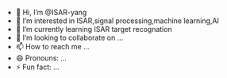 - 👋 Hi, I’m @ISAR-yang
- 👀 I’m interested in ISAR,signal processing,machine learning,AI
- 🌱 I’m currently learning ISAR target recognation
- 💞️ I’m looking to collaborate on ...
- 📫 How to reach me ...
- 😄 Pronouns: ...
- ⚡ Fun fact: ...

<!---
ISAR-yang/ISAR-yang is a ✨ special ✨ repository because its `README.md` (this file) appears on your GitHub profile.
You can click the Preview link to take a look at your changes.
--->
